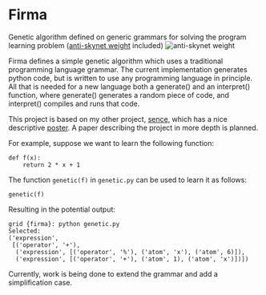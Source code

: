 # Firma
Genetic algorithm defined on generic grammars for solving the program learning problem ([anti-skynet weight](https://imgs.xkcd.com/comics/genetic_algorithms.png) included)
![anti-skynet weight](https://imgs.xkcd.com/comics/genetic_algorithms.png)

Firma defines a simple genetic algorithm which uses a traditional programming language grammar.
The current implementation generates python code, but is written to use any programming language in principle. 
All that is needed for a new language both a generate() and an interpret() function, where generate() generates a random piece of code, and interpret() compiles and runs that code.

This project is based on my other project, [sence](github.com/LSaldyt/sence), which has a nice descriptive [poster](https://github.com/LSaldyt/sence/blob/master/FURI_poster.pdf). A paper describing the project in more depth is planned.

For example, suppose we want to learn the following function:
```
def f(x):
    return 2 * x + 1
```

The function `genetic(f)` in `genetic.py` can be used to learn it as follows:
```
genetic(f)
```

Resulting in the potential output:
```
grid {firma}: python genetic.py
Selected:
('expression',
 [('operator', '+'),
  ('expression', [('operator', '%'), ('atom', 'x'), ('atom', 6)]),
  ('expression', [('operator', '+'), ('atom', 1), ('atom', 'x')])])
```

Currently, work is being done to extend the grammar and add a simplification case.

